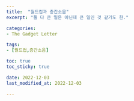 ```yaml
---
title:  "월드컵과 층간소음"
excerpt: "둘 다 큰 일은 아닌데 큰 일인 것 같기도 한."

categories:
- The Gadget Letter

tags:
- [월드컵,층간소음]

toc: true
toc_sticky: true

date: 2022-12-03
last_modified_at: 2022-12-03

---
```


